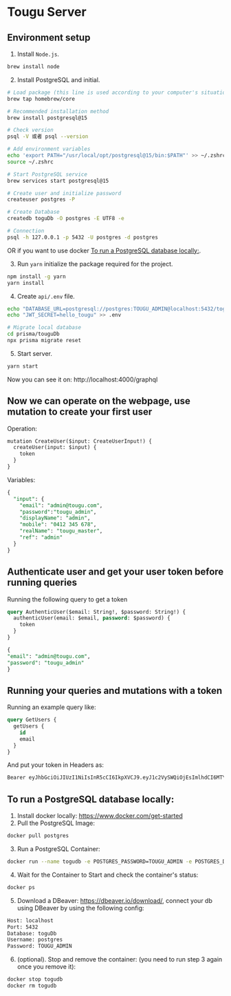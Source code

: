 # Tougu Server



## Environment setup

1. Install `Node.js`.

```bash
brew install node
```

2. Install PostgreSQL and initial.

```bash
# Load package (this line is used according to your computer's situation)
brew tap homebrew/core

# Recommended installation method
brew install postgresql@15

# Check version
psql -V 或者 psql --version

# Add environment variables
echo 'export PATH="/usr/local/opt/postgresql@15/bin:$PATH"' >> ~/.zshrc
source ~/.zshrc

# Start PostgreSQL service
brew services start postgresql@15

# Create user and initialize password
createuser postgres -P

# Create Database
createdb toguDb -O postgres -E UTF8 -e

# Connection
psql -h 127.0.0.1 -p 5432 -U postgres -d postgres

```

OR if you want to use docker [To run a PostgreSQL database locally:](##to-run-a-postgresql-database-locally).

3. Run `yarn` initialize the package required for the project.

```bash
npm install -g yarn
yarn install
```

4. Create `api/.env` file.

```sh
echo "DATABASE_URL=postgresql://postgres:TOUGU_ADMIN@localhost:5432/toguDb" >> .env
echo "JWT_SECRET=hello_tougu" >> .env

# Migrate local database
cd prisma/touguDb
npx prisma migrate reset
```

5. Start server.

```sh
yarn start
```

Now you can see it on: http://localhost:4000/graphql

## Now we can operate on the webpage, use mutation to create your first user

Operation:

```sql
mutation CreateUser($input: CreateUserInput!) {
  createUser(input: $input) {
    token
  }
}
```

Variables:

```sql
{
  "input": {
    "email": "admin@tougu.com",
    "password":"tougu_admin",
    "displayName": "admin",
    "mobile": "0412 345 678",
    "realName": "tougu_master",
    "ref": "admin"
  }
}
```

## Authenticate user and get your user token before running queries

Running the following query to get a token

```SQL
query AuthenticUser($email: String!, $password: String!) {
  authenticUser(email: $email, password: $password) {
    token
  }
}
```

```sql
{
"email": "admin@tougu.com",
"password": "tougu_admin"
}
```

## Running your queries and mutations with a token

Running an example query like:

```sql
query GetUsers {
  getUsers {
    id
    email
  }
}
```

And put your token in Headers as:

```sh
Bearer eyJhbGciOiJIUzI1NiIsInR5cCI6IkpXVCJ9.eyJ1c2VySWQiOjEsImlhdCI6MTY5NzMyMzgwOCwiZXhwIjoxNjk3MzY3MDA4fQ.Xo4xASTWtz_I3-jAv5l-DGk9LDCy6RxkwMCmKtCGEd4
```

## To run a PostgreSQL database locally:

1. Install docker locally: https://www.docker.com/get-started
2. Pull the PostgreSQL Image:

```bash
docker pull postgres
```

3. Run a PostgreSQL Container:

```sh
docker run --name togudb -e POSTGRES_PASSWORD=TOUGU_ADMIN -e POSTGRES_DB=toguDb -p 5432:5432 -d postgres
```

4. Wait for the Container to Start and check the container's status:

```sh
docker ps
```

5. Download a DBeaver: https://dbeaver.io/download/, connect your db using DBeaver by using the following config:

```sh
Host: localhost
Port: 5432
Database: toguDb
Username: postgres
Password: TOUGU_ADMIN
```

6. (optional). Stop and remove the container: (you need to run step 3 again once you remove it):

```sh
docker stop togudb
docker rm togudb
```
